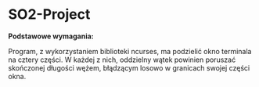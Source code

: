 # SO2-Project
**Podstawowe wymagania:**

Program, z wykorzystaniem biblioteki ncurses, ma podzielić okno terminala na cztery części. W każdej z nich, oddzielny wątek powinien poruszać skończonej długości wężem, błądzącym losowo w granicach swojej części okna.  
